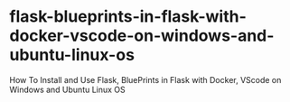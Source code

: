 # flask-blueprints-in-flask-with-docker-vscode-on-windows-and-ubuntu-linux-os
How To Install and Use Flask, BluePrints in Flask with Docker, VScode on Windows and Ubuntu Linux OS
